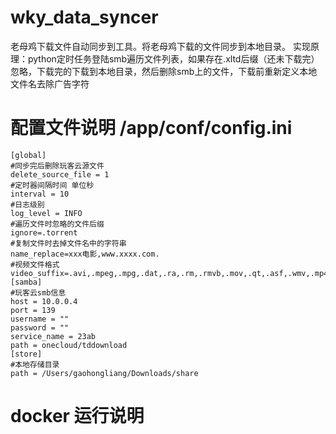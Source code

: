 # wky_data_syncer
老母鸡下载文件自动同步到工具。将老母鸡下载的文件同步到本地目录。
实现原理：python定时任务登陆smb遍历文件列表，如果存在.xltd后缀（还未下载完）忽略，下载完的下载到本地目录，然后删除smb上的文件，下载前重新定义本地文件名去除广告字符

# 配置文件说明 /app/conf/config.ini
```text
[global]
#同步完后删除玩客云源文件
delete_source_file = 1
#定时器间隔时间 单位秒
interval = 10
#日志级别
log_level = INFO
#遍历文件时忽略的文件后缀
ignore=.torrent
#复制文件时去掉文件名中的字符串
name_replace=xxx电影,www.xxxx.com.
#视频文件格式
video_suffix=.avi,.mpeg,.mpg,.dat,.ra,.rm,.rmvb,.mov,.qt,.asf,.wmv,.mp4,.mkv
[samba]
#玩客云smb信息
host = 10.0.0.4
port = 139
username = ""
password = ""
service_name = 23ab
path = onecloud/tddownload
[store]
#本地存储目录
path = /Users/gaohongliang/Downloads/share
```

# docker 运行说明
